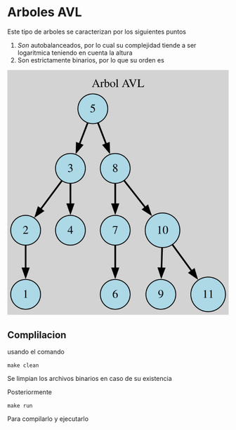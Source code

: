 # Arboles AVL

Este tipo de arboles se caracterizan por los siguientes puntos 

1. *Son* autobalanceados, por lo cual su complejidad tiende a ser logaritmica teniendo en cuenta la altura
2. Son estrictamente binarios, por lo que su orden es 

![Arbol-general](AVL.svg)

## Complilacion

usando el comando
```
make clean
```
Se limpian los archivos binarios en caso de su existencia

Posteriormente
```
make run
```
Para compilarlo y ejecutarlo
